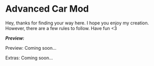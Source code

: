 # Advanced Car Mod

Hey, thanks for finding your way here. I hope you enjoy my creation. However, there are a few rules to follow. Have fun <3

***Preview:***

Preview: Coming soon...

Extras: Coming soon...
